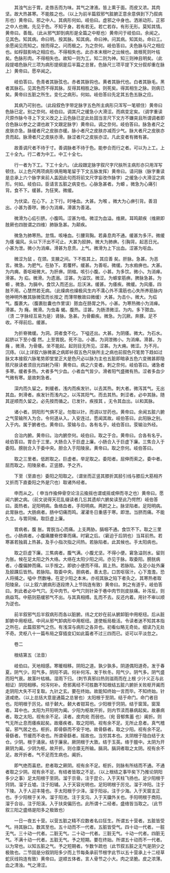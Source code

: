 <!-- { "loadSidebar": true } -->
　　其浊气出于胃。走唇舌而为味。其气之津液。皆上熏于面。而皮又浓。其肉坚。故大热甚寒。不能胜之也。（以上为前半篇叙邪气脏腑正意余意俱到下乃叙病形也）黄帝曰。邪之中人。其病形何如。岐伯曰。虚邪之中身也。洒淅动形。正邪之中人也微。先见于色。不知于身。若有若无。若亡若存。有形无形。莫知其情。黄帝曰。善哉。（此从邪气卸到病形是全篇之中枢也）黄帝问于岐伯曰。余闻之。见其色。知其病。命曰明。按其脉。知其病。命曰神。问其病。知其处。命曰工。余愿闻见而知之。按而得之。问而极之。为之奈何。岐伯答曰。夫色脉与尺之相应也。如桴鼓影响之相应也。不得相失也。此亦本末根叶之出候也。故根死则叶枯矣。色脉形肉。不得相失也。故知一则为工。知二则为神。知三则神且明矣。（此段提唱色脉尺三项为病形提纲是后半篇之总冒。色脉尺三项平提下文分叙却重在脉上）黄帝曰。愿卒闻之。

　　岐伯答曰。色青者其脉弦也。赤者其脉钩也。黄者其脉代也。白者其脉毛。黑者其脉石。见其色而不得其脉。反得其相胜之脉。则死矣。得其相生之脉。则病已矣。黄帝曰五脏之所生。变化之病形。何如。岐伯答曰先定其五色五脉之应。

　　其病乃可别也。（此段叙色字带定脉字五色所主病形只浑写一笔顿住）黄帝曰色脉已定。别之奈何。岐伯曰。调其尺之缓急小大滑涩。而病变定矣。（调字重读尺原作脉今寻上下文义改之上云色脉已定此处固当言尺下文方不嫌突且所谓调者即合色脉以参之之谓也故下文跟定脉字）黄帝曰。调之奈何。岐伯答曰。脉急者尺之皮肤亦急。脉缓者尺之皮肤亦缓。脉小者尺之皮肤亦减而少气。脉大者尺之皮肤亦贲而起。脉滑者尺之皮肤亦滑。脉涩者尺之皮肤亦涩。凡此变者有微有甚。

　　故善调尺者不待于寸。善调脉者不待于色。能参合而行之者。可以为上工。上工十全九。行二者为中工。中工十全七。

　　行一者为下工。下工十全六。（此段跟定脉字叙尺字尺肤所主病形亦只用浑写顿住。以上色尺两项病形俱用略笔留于下文五脉发挥）黄帝曰。请问脉（脉字重读是总承上六个脉字来前人盖因此句而将前文尺字妄改作脉字）之缓急小大滑涩之病形。何如。岐伯曰。臣请言五脏之病变也。心脉急甚者。为螈 。微急为心痛引背。食不下。缓甚。为狂笑。微缓。

　　为伏梁。在心下。上下行。时唾血。大甚。为喉 。微大为心痹引背。善泪出。小甚为善哕。微小为消瘅。滑甚为善渴。

　　微滑为心疝引脐。小腹鸣。涩甚为喑。微涩为血溢。维厥。耳鸣颠疾（维厥即肢厥也四肢谓之四维）肺脉急甚。为颠疾。

　　微急为肺寒热。怠惰。咳唾血。引腰背胸。若鼻息肉不通。缓甚为多汗。微缓为痿 偏风。头以下汗出不可止。大甚为胫肿。微大为肺痹。引胸背。起恶日光。小甚为泄。微小为消瘅。滑甚为息贲。上气。微滑为上下出血。涩甚为呕血。

　　微涩为鼠 。在颈。支腋之间。下不胜其上。其应善 矣。肝脉。急甚。为恶言。微急。为肥气。在胁下。若覆杯。缓甚。为善呕。微缓。为水瘕痹也。大甚。为内痈。善呕衄微大。为肝痹。阴缩。咳引小腹。小甚。为多饮。微小。为消瘅。滑甚。为 疝。微滑。为遗溺。涩甚。为溢饮。微涩。为螈挛筋痹。脾脉急甚。为螈 。微急。为膈中。食饮入而还出。后沃沫。缓甚。为痿疾。微缓。为风痿。四肢不用。心慧然若无病。（此燥病也燥极风生内不濡心外不濡筋也心失所养筋脉内弛神明外散其脉微弦而长按之 而薄带散故曰微缓）大甚。为击仆。微大。为疝气。腹裹大。（腹裹肚囊也作里误）脓血在肠胃之外。小甚。为寒热微小为消瘅。滑甚。为 癃。微滑。为虫毒 蝎。腹热。涩甚。为肠溃微涩。为内。多下脓血。（溃 二字脉经互易为是）肾脉。急甚。为骨癫疾。微急。为沉厥。奔豚。足不收。不得前后。缓甚。

　　为折脊微缓。为洞。洞者食不化。下嗌还出。大甚。为阴痿。微大。为石水。起脐以下至小腹 然。上至胃脘。死不治。小甚。为洞泄微小。为消瘅。滑甚。为癃 。微滑。为骨痿。坐不能起。起则目无所见。涩甚。为大痈。微涩。为不月。沉痔。（以上详叙六脉微甚之病即补叙五色尺肤所主之病也前叙色尺笔势下趋如过脉文本接叙六脉笔势即堂堂正大是色尺必以脉为主也五脏即暗承五色六变微甚即隐赅尺肤读者须目光四射乃得）黄帝曰。病之六变者。刺之奈何。岐伯答曰。诸急者多寒。缓者多热。大者多气少血。小者血气皆少。滑者阳气盛微有热。涩者多血少气微有寒。是故刺急者。

　　深内而久留之。刺缓者。浅内而疾发针。以去其热。刺大者。微泻其气。无出其血。刺滑者。疾发针而浅内之。以泻其阳气。而去其热。刺涩者。必中其脉。随其逆顺而久留之。必先按而循之。已发针。疾按其 。无令其血出。以和其脉。

　　诸小者。阴阳形气俱不足。勿取以针。而调以甘药也。黄帝曰。余闻五脏六腑之气荥输所入为合。令何道从入。入安连过。愿闻其故。岐伯答曰。此阳脉之别。入于内。属于腑者也。黄帝曰。荥输与合。各有名乎。岐伯答曰。荥输治外经。

　　合治内腑。黄帝曰。治内腑奈何。岐伯曰。取之于合。黄帝曰。合各有名乎。岐伯答曰。胃合于三里。大肠合入于巨虚上廉。小肠合入于巨虚下廉。三焦合入于委阳。膀胱合入于委中央。胆合入于阳陵泉。黄帝曰。取之奈何。岐伯答曰。

　　取之三里者。低跗取之。巨虚者。举足取之。委阳者。屈伸而索之。委中者。屈而取之。阳陵泉者。正竖膝。予之齐。

　　下至（至直也）委阳之阳取之。（谓坐而正竖其膝折其胫引线与膝后大筋相齐又折而下直委阳之外是穴也）取诸外经者。

　　申而从之。（ 申当作揄伸骨空论注云揄摇也谓或摇或伸而寻之也）黄帝曰。愿闻六腑之病。（前文说得天花乱缀读者几忘其遗却六腑矣读至此乃愕然）岐伯答曰。面热者。足阳明病。鱼络血者。手阳明病。两跗之上。脉坚陷者。足阳明病。此胃脉也。大肠病者。肠中切痛而鸣。濯濯冬日重感于寒。即泄。当脐而痛。不能久立。与胃同候。取巨虚上廉。

　　胃病者。腹 胀。胃脘当心而痛。上支两胁。膈咽不通。食饮不下。取之三里也。小肠病者。小腹痛腰脊控睾而痛。时窘之后。（窘迫于后阴也）当耳前热。若寒甚若独肩上热甚。及手小指次指之间热。若脉陷者。此其候也。手太阳病也。

　　取之巨虚下廉。三焦病者。腹气满。小腹尤坚。不得小便。窘急溢则水。留则为胀。候在足太阳之外大络。大络在太阳少阳之间。亦见于脉。取委阳。膀胱病者。小腹偏肿而痛。以手按之。即欲小便而不得。肩上热。若脉陷。及足小趾外廉及胫踝后皆热。若脉陷。取委中央。胆病者。善太息。口苦呕宿汁。心下澹澹。恐人将捕之。嗌中 然数唾。在足少阳之本末。亦视其脉之陷下者灸之。其寒热者取阳陵泉。（以上叙六腑病形逐段搀入上节钩连有致）黄帝曰。刺之有道乎。岐伯答曰。刺此者必中气穴。无中肉节。中气穴则针染于巷中肉节则皮肤痛。补泻反。则病益笃。中筋则筋缓邪气不出。与其真相搏。乱而不去。反还内着。用针不审以顺为逆也。

　　前半叙邪气后半叙病形而各以脏腑。纬之尤妙在前从腑卸脏中用枢纽。后从脏卸腑中用枢纽。中间从邪气卸病形中用枢纽。遂使板局极活。令读者迷不知其本指之所在。此篇叙邪气之伤。有浅深与病形之各异也。初看似略无奇处。细读乃无处不奇。灵枢八十一篇布局之穿插变幻如此篇者不过三四而已。讵可以平淡忽之。

　　卷二

　　根结第五（法音）

　　岐伯曰。天地相感。寒暖相移。阴阳之道。孰少孰多。阴道偶阳道奇。发于春夏。阴气少。阳气多。阴阳不调。何补何泻。发于秋冬。阳气少。阴气多。阴气盛而阳气衰。故茎叶枯槁。湿雨下归。（刺节真邪曰热则滋雨而在上根 少汁义正与此相证）阴阳相移。何泻何补。奇邪离经不可胜数不知根结五脏六腑折关败枢开阖而走阴阳大失不可复取。九针之玄。要在终始。故能知终始一言而毕。不知终始。针道咸绝。（以上总括大意是通篇之总冒也）太阳根于至阴。结于命门。命门者目也。阳明根于厉兑。结于颡大。颡大者钳耳也。少阳根于窍阴。结于窗笼。窗笼者。耳中也。太阳为开阳明为阖。少阳为枢故开折。则内节渎而暴病起矣。故暴病者。取之太阳。视有余不足。渎者。皮肉宛 而弱也。（宛 音郁焦蓄 也）阖折。则气无所止息而痿疾起矣。故痿疾者。取之阳明。视有余不足。无所止息者。真气稽留。邪气居之也。枢折。即骨繇而不安于地。故骨繇者。取之少阳。视有余不足。骨繇者。节缓而不收也。所谓骨繇者。摇故也。当穷其本也。太阴根于隐白结于太仓。少阴。根于涌泉。结于廉泉。厥阴根于大敦。结于玉英。络于膻中。太阴为开厥阴为阖。少阴为枢。故开折。则仓廪无所输。膈洞。膈洞者取之太阴。视有余不足。故开折者。气不足而生病也。阖折。

　　即气绝而喜悲。悲者取之厥阴。视有余不足。枢折。则脉有所结而不通。不通者取之少阴。视有余不足。有结者皆取之不足。（以上根结之事毕矣下乃推论阴阳多少之事）足太阳根于至阴。溜于京骨。注于昆仑。入于天柱飞扬也。足少阳根于窍阴。溜于丘墟。注于阳辅。入于天容光明也。足阳明根于厉兑。溜于冲阳。注于下陵。入于人迎丰隆也。手太阳根于少泽。溜于阳谷。注于少海。入于天窗支正也。手少阳根于关冲。溜于阳池。注于支沟。入于天牖外关也。手阳明根于商阳。溜于合谷。注于阳溪。入于扶突偏历也。此所谓十二经者。盛络皆当取之。（此节叙三阳之盛络是阳多之极致也）

　　一日一夜五十营。以营五脏之精不应数者名曰狂生。所谓五十营者。五脏皆受气。持其脉口。数其至也。五十动而不一代者。五脏皆受气。四十动一代者。一脏无气。三十动一代者。二脏无气。二十动一代者。三脏无气。十动一代者。四脏无气。不满十动一代者。五脏无气。予之短期。要在终始。所谓五十动而不一代者。以为常也。以知五脏之气。予之短期者。乍数乍疏也（此节叙五脏之无气是阴少之极致也。二节固是分叙阴阳多少而上节每条承前节根字此节以五十营承上十二经草蛇灰线钩连有致）黄帝曰。逆顺五体者。言人骨节之小大。肉之坚脆。皮之浓薄。血之清浊。气之滑涩。

